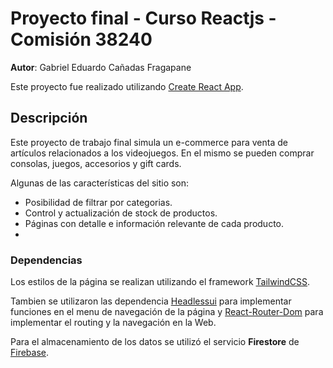 # Proyecto final - Curso Reactjs - Comisión 38240

**Autor**: Gabriel Eduardo Cañadas Fragapane

Este proyecto fue realizado utilizando [Create React App](https://github.com/facebook/create-react-app).

## Descripción

Este proyecto de trabajo final simula un e-commerce para venta de artículos relacionados a los videojuegos. En el mismo se pueden comprar consolas, juegos, accesorios y gift cards. 

Algunas de las características del sitio son:

- Posibilidad de filtrar por categorias.
- Control y actualización de stock de productos.
- Páginas con detalle e información relevante de cada producto.
- 

### Dependencias

Los estilos de la página se realizan utilizando el framework [TailwindCSS](https://tailwindcss.com/).

Tambien se utilizaron las dependencia [Headlessui](https://headlessui.com/) para implementar funciones en el menu de navegación de la página y [React-Router-Dom](https://reactrouter.com/) para implementar el routing y la navegación en la Web.

Para el almacenamiento de los datos se utilizó el servicio **Firestore** de [Firebase](https://firebase.google.com/).